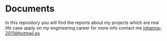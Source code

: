 # Documents
In this repository you will find the reports about my projects which are real life case apply on my engineering career for more info contact me johanna-2011@hotmail.es
